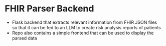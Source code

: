 # FHIR Parser Backend
- Flask backend that extracts relevant information from FHIR JSON files so that it can be fed to an LLM to create risk analysis reports of patients  
- Repo also contains a simple frontend that can be used to display the parsed data
